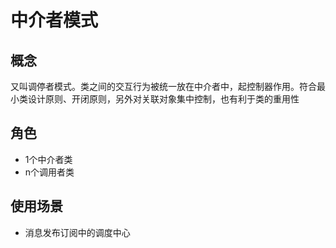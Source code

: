 # 中介者模式
## 概念
又叫调停者模式。类之间的交互行为被统一放在中介者中，起控制器作用。符合最小类设计原则、开闭原则，另外对关联对象集中控制，也有利于类的重用性

## 角色
- 1个中介者类
- n个调用者类

## 使用场景
- 消息发布订阅中的调度中心
